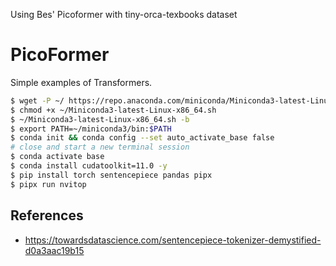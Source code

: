 Using Bes' Picoformer with tiny-orca-texbooks dataset



# PicoFormer

Simple examples of Transformers.


```sh
$ wget -P ~/ https://repo.anaconda.com/miniconda/Miniconda3-latest-Linux-x86_64.sh
$ chmod +x ~/Miniconda3-latest-Linux-x86_64.sh
$ ~/Miniconda3-latest-Linux-x86_64.sh -b
$ export PATH=~/miniconda3/bin:$PATH
$ conda init && conda config --set auto_activate_base false
# close and start a new terminal session
$ conda activate base
$ conda install cudatoolkit=11.0 -y
$ pip install torch sentencepiece pandas pipx
$ pipx run nvitop
```

## References
- https://towardsdatascience.com/sentencepiece-tokenizer-demystified-d0a3aac19b15
